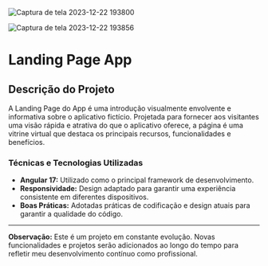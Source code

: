 ![Captura de tela 2023-12-22 193800](https://github.com/DevDiana/landing-page-app/assets/63608845/5b9a3f52-19a7-442c-b5cd-7369e9043a4f)

![Captura de tela 2023-12-22 193856](https://github.com/DevDiana/landing-page-app/assets/63608845/ba4be730-f8fe-4477-bbbf-209282eb2ec3)



# Landing Page App

## Descrição do Projeto

A Landing Page do App  é uma introdução visualmente envolvente e informativa sobre o aplicativo fictício. Projetada para fornecer aos visitantes uma visão rápida e atrativa do que o aplicativo oferece, a página é uma vitrine virtual que destaca os principais recursos, funcionalidades e benefícios.




### Técnicas e Tecnologias Utilizadas

- **Angular 17:** Utilizado como o principal framework de desenvolvimento.
- **Responsividade:** Design adaptado para garantir uma experiência consistente em diferentes dispositivos.
- **Boas Práticas:** Adotadas práticas de codificação e design atuais para garantir a qualidade do código.



---
**Observação:** Este é um projeto em constante evolução. Novas funcionalidades e projetos serão adicionados ao longo do tempo para refletir meu desenvolvimento contínuo como profissional.
